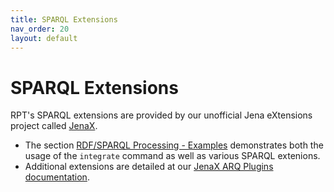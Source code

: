 ```yaml
---
title: SPARQL Extensions
nav_order: 20
layout: default
---
```


# SPARQL Extensions
RPT's SPARQL extensions are provided by our unofficial Jena eXtensions project called [JenaX](https://scaseco.github.io/jenax/).

* The section [RDF/SPARQL Processing - Examples](examples/README.html) demonstrates both the usage of the `integrate` command as well as various SPARQL extenions.
* Additional extensions are detailed at our [JenaX ARQ Plugins documentation](https://scaseco.github.io/jenax/jenax-arq-parent/jenax-arq-plugins-parent/README.html).


